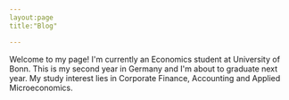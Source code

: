 ```yaml
---
layout:page
title:"Blog"

---
```


Welcome to my page!
I'm currently an Economics student at University of Bonn. This is my second year in Germany and I'm about to graduate next year.
My study interest lies in Corporate Finance, Accounting and Applied Microeconomics.
